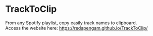 # TrackToClip

From any Spotify playlist, copy easily track names to clipboard. <br/>
Access the website here: https://redapengam.github.io/TrackToClip/

